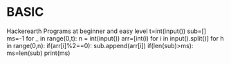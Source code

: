 # BASIC
Hackerearth Programs at beginner and easy level
t=int(input())
sub=[]
ms=-1
for _ in range(0,t):
  n = int(input())
  arr=[int(i) for i in input().split()]
  for h in range(0,n):
    if(arr[i]%2==0):
      sub.append(arr[i])
     if(len(sub)>ms):
      ms=len(sub)
  print(ms)
  
